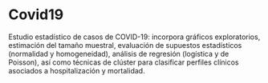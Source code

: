 # Covid19
Estudio estadístico de casos de COVID-19: incorpora gráficos exploratorios, estimación del tamaño muestral, evaluación de supuestos estadísticos (normalidad y homogeneidad), análisis de regresión (logística y de Poisson), así como técnicas de clúster para clasificar perfiles clínicos asociados a hospitalización y mortalidad.
